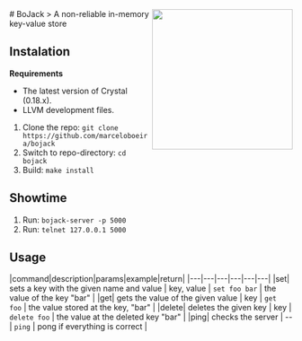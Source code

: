 <img src="https://raw.githubusercontent.com/marceloboeira/bojack/master/docs/bojack.png" width="250" align="right">
# BoJack
> A non-reliable in-memory key-value store

## Instalation

**Requirements**

* The latest version of Crystal (0.18.x).
* LLVM development files.

1. Clone the repo: `git clone https://github.com/marceloboeira/bojack`
2. Switch to repo-directory: `cd bojack`
3. Build: `make install`

## Showtime

1. Run: `bojack-server -p 5000`
2. Run: `telnet 127.0.0.1 5000`

## Usage

|command|description|params|example|return|
|---|---|---|---|---|---|
|set| sets a key with the given name and value  | key, value  | `set foo bar`  | the value of the key "bar"  |
|get| gets the value of the given value  | key | `get foo` | the value stored at the key, "bar" |
|delete| deletes the given key | key | `delete foo` | the value at the deleted key "bar"  |
|ping| checks the server | --  | `ping` | pong if everything is correct |
